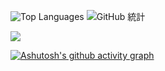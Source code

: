 


![Top Languages](https://github-readme-stats.vercel.app/api/top-langs/?username=jojononstop&theme=vue-dark&line_height=22&layout=compact&hide=less) 
![GitHub 統計](https://github-readme-stats.vercel.app/api?username=jojononstop&show_icons=true&theme=vue-dark)




![](https://komarev.com/ghpvc/?username=jojononstop&color=green)


[![Ashutosh's github activity graph](https://github-readme-activity-graph.vercel.app/graph?username=jojononstop&bg_color=000000&color=ffffff&line=9e4c98&point=fbff00&area=true&hide_border=true)](https://github.com/ashutosh00710/github-readme-activity-graph)








